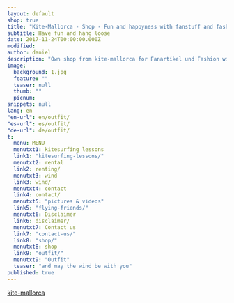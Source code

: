 ```yaml
---
layout: default
shop: true
title: "Kite-Mallorca - Shop - Fun and happyness with fanstuff and fashion arround kitesurf"
subtitle: Have fun and hang loose
date: 2017-11-24T00:00:00.000Z
modified: 
author: daniel
description: "Own shop from kite-mallorca for Fanartikel und Fashion with 30 days refund. Live your life style with us wherever you are"
image: 
  background: 1.jpg
  feature: ""
  teaser: null
  thumb: ""
  picnum: 
snippets: null
lang: en
"en-url": en/outfit/
"es-url": es/outfit/
"de-url": de/outfit/
t:
  menu: MENU
  menutxt1: kitesurfing lessons
  link1: "kitesurfing-lessons/"
  menutxt2: rental
  link2: renting/
  menutxt3: wind
  link3: wind/
  menutxt4: contact
  link4: contact/
  menutxt5: "pictures & videos"
  link5: "flying-friends/"
  menutxt6: Disclaimer
  link6: disclaimer/
  menutxt7: Contact us
  link7: "contact-us/"
  link8: "shop/"
  menutxt8: shop
  link9: "outfit/"
  menutxt9: "Outfit"
  teaser: "and may the wind be with you"
published: true
---
```


<div id="myShop">
    <a href="//shop.spreadshirt.co.uk/kite-mallorca">kite-mallorca</a>
</div>

<script>
    var spread_shop_config = {
        shopName: 'kite-mallorca',
        locale: 'en_GB',
        prefix: '//shop.spreadshirt.co.uk',
        baseId: 'myShop'
    };
</script>

<script type="text/javascript"
        src="//shop.spreadshirt.co.uk/shopfiles/shopclient/shopclient.nocache.js">
</script>